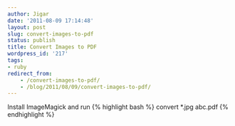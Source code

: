 ```yaml
---
author: Jigar
date: '2011-08-09 17:14:48'
layout: post
slug: convert-images-to-pdf
status: publish
title: Convert Images to PDF
wordpress_id: '217'
tags:
- ruby
redirect_from:
    - /convert-images-to-pdf/
    - /blog/2011/08/09/convert-images-to-pdf/
---
```


Install ImageMagick and run
{% highlight bash %}
convert \*.jpg abc.pdf
{% endhighlight %}



